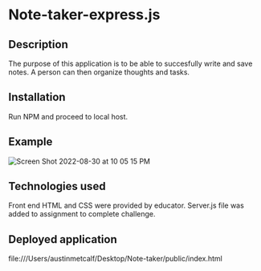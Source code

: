# Note-taker-express.js

## Description
The purpose of this application is to be able to succesfully write and save notes.  A person can then organize thoughts and tasks.
## Installation
Run NPM and proceed to local host.
## Example
![Screen Shot 2022-08-30 at 10 05 15 PM](https://user-images.githubusercontent.com/107006987/187590441-d79f11c7-2dce-42ce-bf03-a73e28b1081a.png)
## Technologies used
Front end HTML and CSS were provided by educator.  Server.js file was added to assignment to complete challenge.
## Deployed application
file:///Users/austinmetcalf/Desktop/Note-taker/public/index.html
